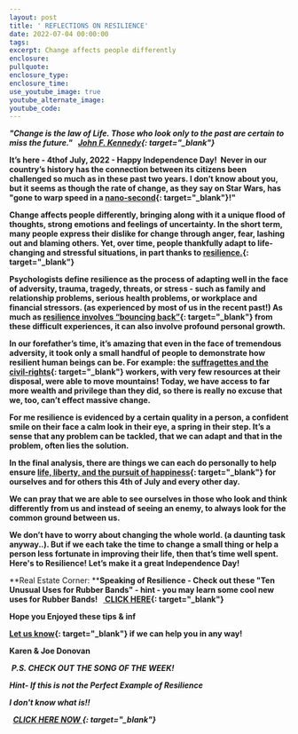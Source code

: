 ```yaml
---
layout: post
title: ' REFLECTIONS ON RESILIENCE'
date: 2022-07-04 00:00:00
tags:
excerpt: Change affects people differently
enclosure:
pullquote:
enclosure_type:
enclosure_time:
use_youtube_image: true
youtube_alternate_image:
youtube_code:
---
```

***"Change is the law of Life. Those who look only to the past are certain to miss the future."&nbsp; &nbsp;[John F. Kennedy](https://t.e2ma.net/click/f9b1zd/zwff20l/37ikef){: target="_blank"}***

**It’s here - 4thof July, 2022 - Happy Independence Day\!&nbsp; Never in our country’s history has the connection between its citizens been challenged so much as in these past two years. I don’t know about you, but it seems as though the rate of change, as they say on Star Wars, has "gone to warp speed in a&nbsp;[nano-second](https://t.e2ma.net/click/f9b1zd/zwff20l/j0jkef){: target="_blank"}\!"**

**Change affects people differently, bringing along with it a unique flood of thoughts, strong emotions and feelings of uncertainty. In the short term, many people express their dislike for change through anger, fear, lashing out and blaming others. Yet, over time, people thankfully adapt to life-changing and stressful situations, in part thanks to&nbsp;[resilience.](https://t.e2ma.net/click/f9b1zd/zwff20l/zskkef){: target="_blank"}**

**Psychologists define resilience as the process of adapting well in the face of adversity, trauma, tragedy, threats, or stress - such as family and relationship problems, serious health problems, or workplace and financial stressors. (as experienced by most of us in the recent past\!) As much as&nbsp;[resilience involves “bouncing back”](https://t.e2ma.net/click/f9b1zd/zwff20l/fllkef){: target="_blank"}&nbsp;from these difficult experiences, it can also involve profound personal growth.**

**In our forefather’s time, it’s amazing that even in the face of tremendous adversity, it took only a small handful of people to demonstrate how&nbsp; resilient human beings can be. For example: the&nbsp;[suffragettes and the civil-rights](https://t.e2ma.net/click/f9b1zd/zwff20l/vdmkef){: target="_blank"}&nbsp;workers, with very few resources at their disposal, were able to move mountains\! Today, we have access to far more wealth and privilege than they did, so there is really no excuse that we, too, can’t effect massive change.**

**For me resilience is evidenced by a certain quality in a person, a confident smile on their face a calm look in their eye, a spring in their step. It’s a sense that any problem can be tackled, that we can adapt and that in the problem, often lies the solution.&nbsp;**

**In the final analysis, there are things we can each do personally to help ensure&nbsp;[life, liberty, and the pursuit of happiness](https://t.e2ma.net/click/f9b1zd/zwff20l/b6mkef){: target="_blank"}&nbsp;for ourselves and for others this 4th of July and every other day.**

**We can pray that we are able to see ourselves in those who look and think differently from us and instead of seeing an enemy, to always look for the common ground between us.**

**We don’t have to worry about changing the whole world. (a daunting task anyway..). But if we each take the time to change a small thing or help a person less fortunate in improving their life, then that’s time well spent. Here's to Resilience\! Let’s make it a great Independence Day\!**

**Real Estate Corner:&nbsp;****Speaking of Resilience - Check out these "Ten Unusual Uses for Rubber Bands" - hint - you may learn some cool new uses for Rubber Bands\! &nbsp;&nbsp;[&nbsp;CLICK HERE](https://t.e2ma.net/click/f9b1zd/zwff20l/rynkef){: target="_blank"}**

**Hope you Enjoyed these tips & inf**

**[Let us know](https://t.e2ma.net/click/f9b1zd/zwff20l/7qokef){: target="_blank"}&nbsp;if we can help you in any way\!&nbsp;**

**Karen & Joe Donovan&nbsp;**

&nbsp;***P.S. CHECK OUT THE SONG OF THE WEEK\!***

***Hint- If this is not the Perfect Example of Resilience***

***I don't know what is\!\!&nbsp;***

***&nbsp;&nbsp;[CLICK HERE NOW&nbsp;](https://t.e2ma.net/click/f9b1zd/zwff20l/njpkef){: target="_blank"}&nbsp;&nbsp; &nbsp;***
